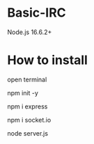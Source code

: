 # Basic-IRC
Node.js 16.6.2+

# How to install

open terminal

npm init -y

npm i express

npm i socket.io

node server.js
